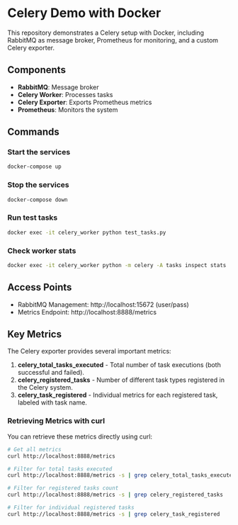 # Celery Demo with Docker

This repository demonstrates a Celery setup with Docker, including RabbitMQ as message broker, Prometheus for monitoring, and a custom Celery exporter.

## Components

- **RabbitMQ**: Message broker
- **Celery Worker**: Processes tasks
- **Celery Exporter**: Exports Prometheus metrics
- **Prometheus**: Monitors the system

## Commands

### Start the services

```bash
docker-compose up
```

### Stop the services

```bash
docker-compose down
```

### Run test tasks

```bash
docker exec -it celery_worker python test_tasks.py
```

### Check worker stats

```bash
docker exec -it celery_worker python -m celery -A tasks inspect stats
```

## Access Points

- RabbitMQ Management: http://localhost:15672 (user/pass)
- Metrics Endpoint: http://localhost:8888/metrics

## Key Metrics

The Celery exporter provides several important metrics:

1. **celery_total_tasks_executed** - Total number of task executions (both successful and failed).
2. **celery_registered_tasks** - Number of different task types registered in the Celery system.
3. **celery_task_registered** - Individual metrics for each registered task, labeled with task name.

### Retrieving Metrics with curl

You can retrieve these metrics directly using curl:

```bash
# Get all metrics
curl http://localhost:8888/metrics

# Filter for total tasks executed
curl http://localhost:8888/metrics -s | grep celery_total_tasks_executed_total

# Filter for registered tasks count
curl http://localhost:8888/metrics -s | grep celery_registered_tasks

# Filter for individual registered tasks
curl http://localhost:8888/metrics -s | grep celery_task_registered
```
